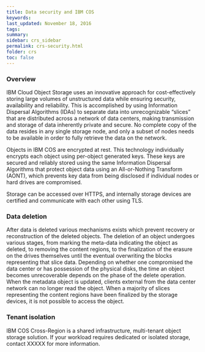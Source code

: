 ```yaml
---
title: Data security and IBM COS
keywords: 
last_updated: November 18, 2016
tags: 
summary: 
sidebar: crs_sidebar
permalink: crs-security.html
folder: crs
toc: false
---
```


### Overview

IBM Cloud Object Storage uses an innovative approach for cost-effectively storing large volumes of unstructured data while ensuring security, availability and reliability. This is accomplished by using Information Dispersal Algorithms (IDAs) to separate data into unrecognizable “slices” that are distributed across a network of data centers, making transmission and storage of data inherently private and secure. No complete copy of the data resides in any single storage node, and only a subset of nodes needs to be available in order to fully retrieve the data on the network.

Objects in IBM COS are encrypted at rest. This technology individually encrypts each object using per-object generated keys. These keys are secured and reliably stored using the same Information Dispersal Algorithms that protect object data using an All-or-Nothing Transform (AONT), which prevents key data from being disclosed if individual nodes or hard drives are compromised.

Storage can be accessed over HTTPS, and internally storage devices are certified and communicate with each other using TLS.


### Data deletion

After data is deleted various mechanisms exists which prevent recovery or reconstruction of the deleted objects. The deletion of an object undergoes various stages, from marking the meta-data indicating the object as deleted, to removing the content regions, to the finalization of the erasure on the drives themselves until the eventual overwriting the blocks representing that slice data. Depending on whether one compromised the data center or has possession of the physical disks, the time an object becomes unrecoverable depends on the phase of the delete operation. When the metadata object is updated, clients external from the data center network can no longer read the object. When a majority of slices representing the content regions have been finalized by the storage devices, it is not possible to access the object.

### Tenant isolation

IBM COS Cross-Region is a shared infrastructure, multi-tenant object storage solution. If your workload requires dedicated or isolated storage, contact XXXXX for more information.
